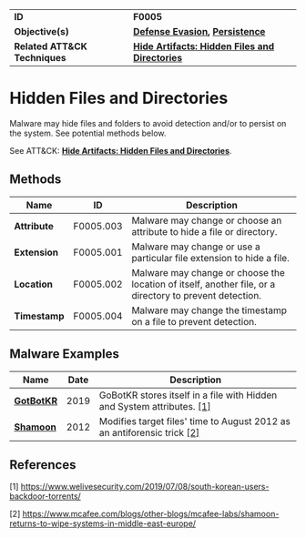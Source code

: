 
<table>
<tr>
<td><b>ID</b></td>
<td><b>F0005</b></td>
</tr>
<tr>
<td><b>Objective(s)</b></td>
<td><b><a href="../defense-evasion">Defense Evasion</a>, <a href="../persistence">Persistence</a></b></td>
</tr>
<tr>
<td><b>Related ATT&CK Techniques</b></td>
<td><b><a href="https://attack.mitre.org/techniques/T1564/001/">Hide Artifacts: Hidden Files and Directories</a></b></td>
</tr>
</table>


Hidden Files and Directories
============================
Malware may hide files and folders to avoid detection and/or to persist on the system. See potential methods below. 

See ATT&CK: [**Hide Artifacts: Hidden Files and Directories**](https://attack.mitre.org/techniques/T1564/001/).

Methods
-------
|Name|ID|Description|
|---|---|---|
|**Attribute**|F0005.003|Malware may change or choose an attribute to hide a file or directory.|
|**Extension**|F0005.001|Malware may change or use a particular file extension to hide a file.|
|**Location**|F0005.002|Malware may change or choose the location of itself, another file, or a directory to prevent detection.|
|**Timestamp**|F0005.004|Malware may change the timestamp on a file to prevent detection.|


Malware Examples
----------------
|Name|Date|Description|
|---|---|---|
|[**GotBotKR**](../xample-malware/gotbotkr.md)|2019| GoBotKR stores itself in a file with Hidden and System attributes. [[1]](#1)|
|[**Shamoon**](../xample-malware/shamoon.md)|2012|Modifies target files' time to August 2012 as an antiforensic trick  [[2]](#2)|

References
----------
<a name="1">[1]</a> https://www.welivesecurity.com/2019/07/08/south-korean-users-backdoor-torrents/

<a name="2">[2]</a> https://www.mcafee.com/blogs/other-blogs/mcafee-labs/shamoon-returns-to-wipe-systems-in-middle-east-europe/
